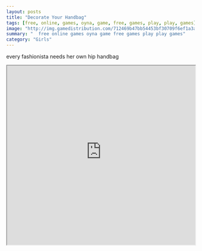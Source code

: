 ```yaml
---
layout: posts
title: "Decorate Your Handbag"
tags: [free, online, games, oyna, game, free, games, play, play, games]
image: "http://img.gamedistribution.com/712469b47bb54453bf30709f6ef1a3a0.jpg"
summary: "  free online games oyna game free games play play games"
category: "Girls"
---
```


every fashionista needs her own hip handbag

<iframe width="100%" height="480px;" src="http://flash.gamedistribution.com?game=712469b47bb54453bf30709f6ef1a3a0"></iframe>